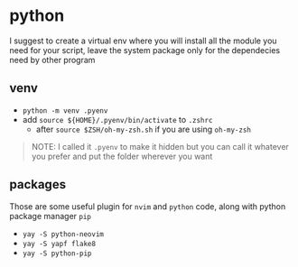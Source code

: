 # python

I suggest to create a virtual env where you will install all the module you need
for your script, leave the system package only for the dependecies need by other
program

## venv

- `python -m venv .pyenv`
- add `source ${HOME}/.pyenv/bin/activate` to `.zshrc`
    - after `source $ZSH/oh-my-zsh.sh` if you are using `oh-my-zsh`

> NOTE: I called it `.pyenv` to make it hidden but you can call it whatever you
> prefer and put the folder wherever you want

## packages

Those are some useful plugin for `nvim` and `python` code, along with python
package manager `pip`

- `yay -S python-neovim`
- `yay -S yapf flake8`
- `yay -S python-pip`
